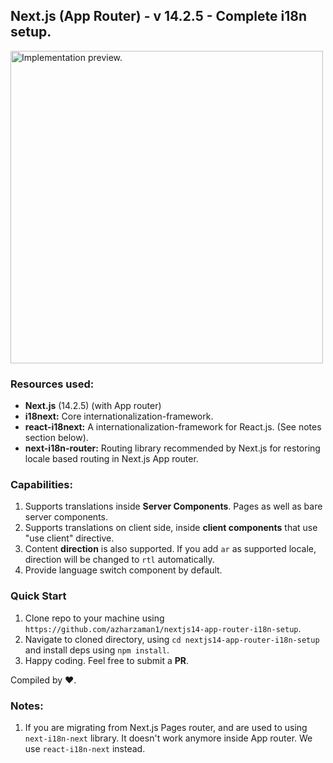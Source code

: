 ## Next.js (App Router) - v 14.2.5 - Complete i18n setup.

<img src="https://res.cloudinary.com/dqb4kigar/image/upload/v1721425597/cil-assets/nextjs-i18n-ss_vhlw0r.png" alt="Implementation preview." width="500"></img>

### Resources used:
* **Next.js** (14.2.5) (with App router)
* **i18next:** Core internationalization-framework.
* **react-i18next:** A internationalization-framework for React.js. (See notes section below).
* **next-i18n-router:** Routing library recommended by Next.js for restoring locale based routing in Next.js App router.

### Capabilities:
1. Supports translations inside **Server Components**. Pages as well as bare server components.
2. Supports translations on client side, inside **client components** that use "use client" directive.
3. Content **direction** is also supported. If you add `ar` as supported locale, direction will be changed to `rtl` automatically.
4. Provide language switch component by default.

### Quick Start
1. Clone repo to your machine using `https://github.com/azharzaman1/nextjs14-app-router-i18n-setup`.
2. Navigate to cloned directory, using `cd nextjs14-app-router-i18n-setup` and install deps using `npm install`.
3. Happy coding. Feel free to submit a **PR**.

Compiled by ❤️.

### Notes: 
1. If you are migrating from Next.js Pages router, and are used to using `next-i18n-next` library. It doesn't work anymore inside App router. We use `react-i18n-next` instead.
